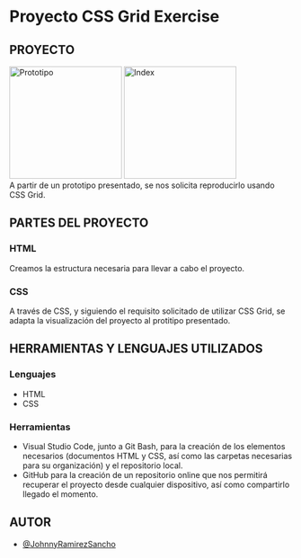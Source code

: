 # Proyecto CSS Grid Exercise
## PROYECTO
<a href="http://johnnyramirez.es/f5/CSS-GRID-EXERCISE/prototipo.png" target="_blank"><img src="http://johnnyramirez.es/f5/CSS-GRID-EXERCISE/prototipo.png" alt="Prototipo" width="200"></a>
<a href="http://johnnyramirez.es/f5/CSS-GRID-EXERCISE/index.jpg" target="_blank"><img src="http://johnnyramirez.es/f5/CSS-GRID-EXERCISE/index.jpg" alt="Index" width="200"></a>   
A partir de un prototipo presentado, se nos solicita reproducirlo usando CSS Grid.
## PARTES DEL PROYECTO
### HTML
Creamos la estructura necesaria para llevar a cabo el proyecto.
### CSS
A través de CSS, y siguiendo el requisito solicitado de utilizar CSS Grid, se adapta la visualización del proyecto al protitipo presentado.
## HERRAMIENTAS Y LENGUAJES UTILIZADOS
### Lenguajes
- HTML
- CSS
### Herramientas
- Visual Studio Code, junto a Git Bash, para la creación de los elementos necesarios (documentos HTML y CSS, así como las carpetas necesarias para su organización) y el repositorio local.
- GitHub para la creación de un repositorio online que nos permitirá recuperar el proyecto desde cualquier dispositivo, así como compartirlo llegado el momento.
## AUTOR
- [@JohnnyRamirezSancho](https://github.com/JohnnyRamirezSancho)